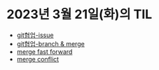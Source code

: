 # 2023년 3월 21일(화)의 TIL

* [git협업-issue](/by_Category/Git_and_GitHub/collaborate/git_issue.md)
* [git협업-branch & merge](/by_Category/Git_and_GitHub/collaborate/branch_merge.md)
* [merge fast forward](/by_Category/Git_and_GitHub/collaborate/fast_forward.md)
* [merge conflict](/by_Category/Git_and_GitHub/collaborate/conflict.md)

